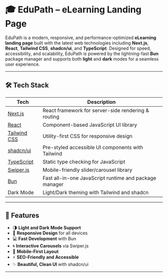 # 🎓 EduPath – eLearning Landing Page

EduPath is a modern, responsive, and performance-optimized **eLearning landing page** built with the latest web technologies including **Next.js**, **React**, **Tailwind CSS**, **shadcn/ui**, and **TypeScript**. Designed for speed, accessibility, and scalability, EduPath is powered by the lightning-fast **Bun** package manager and supports both **light** and **dark** modes for a seamless user experience.

---



## 🛠️ Tech Stack

| Tech            | Description                                |
|------------------|--------------------------------------------|
| [Next.js](https://nextjs.org/)       | React framework for server-side rendering & routing |
| [React](https://reactjs.org/)        | Component-based JavaScript UI library               |
| [Tailwind CSS](https://tailwindcss.com/) | Utility-first CSS for responsive design        |
| [shadcn/ui](https://ui.shadcn.com/)  | Pre-styled accessible UI components with Tailwind   |
| [TypeScript](https://www.typescriptlang.org/) | Static type checking for JavaScript         |
| [Swiper.js](https://swiperjs.com/)   | Mobile-friendly slider/carousel library             |
| [Bun](https://bun.sh/)               | Fast all-in-one JavaScript runtime and package manager |
| Dark Mode          | Light/Dark theming with Tailwind and shadcn        |

---

## 📸 Features

- 🌗 **Light and Dark Mode Support**
- 🎯 **Responsive Design** for all devices
- 💻 **Fast Development** with Bun
- 🌀 **Interactive Carousels** via Swiper.js
- 📱 **Mobile-First Layout**
- ⚡ **SEO-Friendly and Accessible**
- ✨ **Beautiful, Clean UI** with shadcn/ui

---



